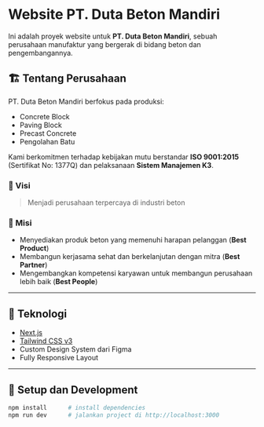 # Website PT. Duta Beton Mandiri

Ini adalah proyek website untuk **PT. Duta Beton Mandiri**, sebuah perusahaan manufaktur yang bergerak di bidang beton dan pengembangannya.

## 🏗 Tentang Perusahaan

PT. Duta Beton Mandiri berfokus pada produksi:
- Concrete Block
- Paving Block
- Precast Concrete
- Pengolahan Batu

Kami berkomitmen terhadap kebijakan mutu berstandar **ISO 9001:2015** (Sertifikat No: 1377Q) dan pelaksanaan **Sistem Manajemen K3**.

### 🎯 Visi
> Menjadi perusahaan terpercaya di industri beton

### 🧭 Misi
- Menyediakan produk beton yang memenuhi harapan pelanggan (**Best Product**)
- Membangun kerjasama sehat dan berkelanjutan dengan mitra (**Best Partner**)
- Mengembangkan kompetensi karyawan untuk membangun perusahaan lebih baik (**Best People**)

---

## 🧱 Teknologi

- [Next.js](https://nextjs.org)
- [Tailwind CSS v3](https://tailwindcss.com)
- Custom Design System dari Figma
- Fully Responsive Layout

---

## 🚀 Setup dan Development

```bash
npm install      # install dependencies
npm run dev      # jalankan project di http://localhost:3000
